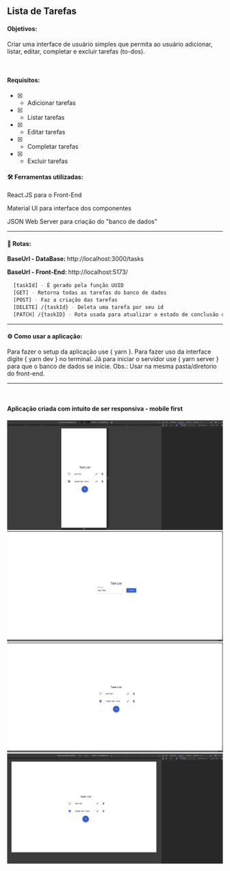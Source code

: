 <h2>Lista de Tarefas</h2>

<h4>Objetivos:</h4>
<p> Criar uma interface de usuário simples que permita ao usuário adicionar, listar, editar,
completar e excluir tarefas (to-dos).</p>
<br />
<h4>Requisitos:</h4>

- [x] - Adicionar tarefas
- [x] - Listar tarefas
- [x] - Editar tarefas
- [x] - Completar tarefas
- [x] - Excluir tarefas

<h4>🛠️ Ferramentas utilizadas:</h4>

<p>React.JS para o Front-End</p>
<p>Material UI para interface dos componentes</p>
<p>JSON Web Server para criação do "banco de dados"</p>

<hr />

<h4>🚦 Rotas:</h4>

<p><strong>BaseUrl - DataBase: </strong>http://localhost:3000/tasks</p>
<p><strong>BaseUrl - Front-End: </strong> http://localhost:5173/</p>

```bash
  [taskId] - É gerado pela função UUID
  [GET] - Retorna todas as tarefas do banco de dados
  [POST] - Faz a criação das tarefas
  [DELETE] /{taskId} - Deleta uma tarefa por seu id
  [PATCH] /{taskID} - Rota usada para atualizar o estado de conclusão da tarefa e da descrição, utilizado o id da tarefa
```

<hr />

<h4>⚙️ Como usar a aplicação:</h4>

<p>Para fazer o setup da aplicação use { yarn }. Para fazer uso da interface digite  { yarn dev } no terminal. Já para iniciar o servidor use { yarn server } para que o banco de dados se inicie. Obs.: Usar na mesma pasta/diretorio do front-end.</p>

<hr />
<br />

<h4>Aplicação criada com intuito de ser responsiva - mobile first</h4>


<img src="./mobile.png" />
<img src="./pc_newTask.png" />
<img src="./pcTasks.png" />
<img src="./tablet.png" />
